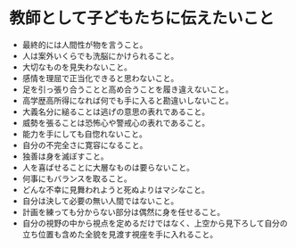 # 教師として子どもたちに伝えたいこと

- 最終的には人間性が物を言うこと。
- 人は案外いくらでも洗脳にかけられること。
- 大切なものを見失わないこと。
- 感情を理屈で正当化できると思わないこと。
- 足を引っ張り合うことと高め合うことを履き違えないこと。
- 高学歴高所得になれば何でも手に入ると勘違いしないこと。
- 大義名分に縋ることは逃げの意思の表れであること。
- 威勢を張ることは恐怖心や警戒心の表れであること。
- 能力を手にしても自惚れないこと。
- 自分の不完全さに寛容になること。
- 独善は身を滅ぼすこと。
- 人を喜ばせることに大層なものは要らないこと。
- 何事にもバランスを取ること。
- どんな不幸に見舞われようと死ぬよりはマシなこと。
- 自分は決して必要の無い人間ではないこと。
- 計画を練っても分からない部分は偶然に身を任せること。
- 自分の視野の中から視点を定めるだけではなく、上空から見下ろして自分の立ち位置も含めた全貌を見渡す視座を手に入れること。